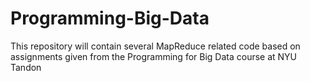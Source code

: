# Programming-Big-Data
This repository will contain several MapReduce related code based on assignments given from the Programming for Big Data course at NYU Tandon

